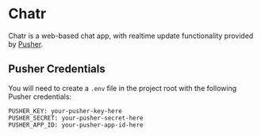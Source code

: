 # Chatr

Chatr is a web-based chat app, with realtime update functionality provided by
[Pusher](http://pusher.com/).

## Pusher Credentials

You will need to create a `.env` file in the project root with the following Pusher credentials:

```
PUSHER_KEY: your-pusher-key-here
PUSHER_SECRET: your-pusher-secret-here
PUSHER_APP_ID: your-pusher-app-id-here
```
